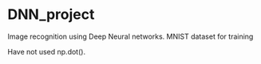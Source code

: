 # DNN_project
Image recognition using Deep Neural networks. MNIST dataset for training

Have not used np.dot().
